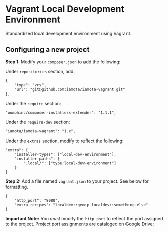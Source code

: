 # Vagrant Local Development Environment

Standardized local development environment using Vagrant.

## Configuring a new project

**Step 1:** Modify your `composer.json` to add the following:

Under `repositories` section, add:

    {
        "type": "vcs",
		"url": "git@github.com:iamota/iamota-vagrant.git"
    },

Under the `require` section:

    "oomphinc/composer-installers-extender": "1.1.1",

Under the `require-dev` section:

    "iamota/iamota-vagrant": "1.x",

Under the `extras` section, modify to reflect the following:

    "extra": {
        "installer-types": ["local-dev-environment"],
        "installer-paths": {
            ".local/": ["type:local-dev-environment"]
        }
    }

**Step 2:** Add a file named `vagrant.json` to your project. See below for formatting.


    {
	    "http_port": "8080",
	    "extra_recipes": "localdev::geoip localdev::something-else"
    }

**Important Note:** You _must_ modify the `http_port` to reflect the port assigned to the project. Project port assignments are cataloged on Google Drive:

